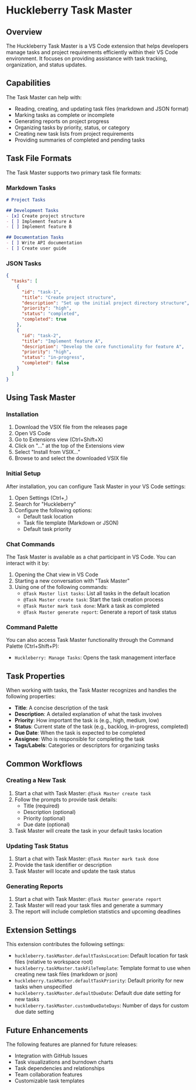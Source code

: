 # Huckleberry Task Master

## Overview

The Huckleberry Task Master is a VS Code extension that helps developers manage tasks and project requirements efficiently within their VS Code environment. It focuses on providing assistance with task tracking, organization, and status updates.

## Capabilities

The Task Master can help with:

- Reading, creating, and updating task files (markdown and JSON format)
- Marking tasks as complete or incomplete
- Generating reports on project progress
- Organizing tasks by priority, status, or category
- Creating new task lists from project requirements
- Providing summaries of completed and pending tasks

## Task File Formats

The Task Master supports two primary task file formats:

### Markdown Tasks

```markdown
# Project Tasks

## Development Tasks
- [x] Create project structure
- [ ] Implement feature A
- [ ] Implement feature B

## Documentation Tasks
- [ ] Write API documentation
- [ ] Create user guide
```

### JSON Tasks

```json
{
  "tasks": [
    {
      "id": "task-1",
      "title": "Create project structure",
      "description": "Set up the initial project directory structure",
      "priority": "high",
      "status": "completed",
      "completed": true
    },
    {
      "id": "task-2",
      "title": "Implement feature A",
      "description": "Develop the core functionality for feature A",
      "priority": "high",
      "status": "in-progress",
      "completed": false
    }
  ]
}
```

## Using Task Master

### Installation

1. Download the VSIX file from the releases page
2. Open VS Code
3. Go to Extensions view (Ctrl+Shift+X)
4. Click on "..." at the top of the Extensions view
5. Select "Install from VSIX..."
6. Browse to and select the downloaded VSIX file

### Initial Setup

After installation, you can configure Task Master in your VS Code settings:

1. Open Settings (Ctrl+,)
2. Search for "Huckleberry"
3. Configure the following options:
   - Default task location
   - Task file template (Markdown or JSON)
   - Default task priority

### Chat Commands

The Task Master is available as a chat participant in VS Code. You can interact with it by:

1. Opening the Chat view in VS Code
2. Starting a new conversation with "Task Master"
3. Using one of the following commands:
   - `@Task Master list tasks`: List all tasks in the default location
   - `@Task Master create task`: Start the task creation process
   - `@Task Master mark task done`: Mark a task as completed
   - `@Task Master generate report`: Generate a report of task status

### Command Palette

You can also access Task Master functionality through the Command Palette (Ctrl+Shift+P):

- `Huckleberry: Manage Tasks`: Opens the task management interface

## Task Properties

When working with tasks, the Task Master recognizes and handles the following properties:

- **Title**: A concise description of the task
- **Description**: A detailed explanation of what the task involves
- **Priority**: How important the task is (e.g., high, medium, low)
- **Status**: Current state of the task (e.g., backlog, in-progress, completed)
- **Due Date**: When the task is expected to be completed
- **Assignee**: Who is responsible for completing the task
- **Tags/Labels**: Categories or descriptors for organizing tasks

## Common Workflows

### Creating a New Task

1. Start a chat with Task Master: `@Task Master create task`
2. Follow the prompts to provide task details:
   - Title (required)
   - Description (optional)
   - Priority (optional)
   - Due date (optional)
3. Task Master will create the task in your default tasks location

### Updating Task Status

1. Start a chat with Task Master: `@Task Master mark task done`
2. Provide the task identifier or description
3. Task Master will locate and update the task status

### Generating Reports

1. Start a chat with Task Master: `@Task Master generate report`
2. Task Master will read your task files and generate a summary
3. The report will include completion statistics and upcoming deadlines

## Extension Settings

This extension contributes the following settings:

- `huckleberry.taskMaster.defaultTasksLocation`: Default location for task files (relative to workspace root)
- `huckleberry.taskMaster.taskFileTemplate`: Template format to use when creating new task files (markdown or json)
- `huckleberry.taskMaster.defaultTaskPriority`: Default priority for new tasks when unspecified
- `huckleberry.taskMaster.defaultDueDate`: Default due date setting for new tasks
- `huckleberry.taskMaster.customDueDateDays`: Number of days for custom due date setting

## Future Enhancements

The following features are planned for future releases:

- Integration with GitHub Issues
- Task visualizations and burndown charts
- Task dependencies and relationships
- Team collaboration features
- Customizable task templates
